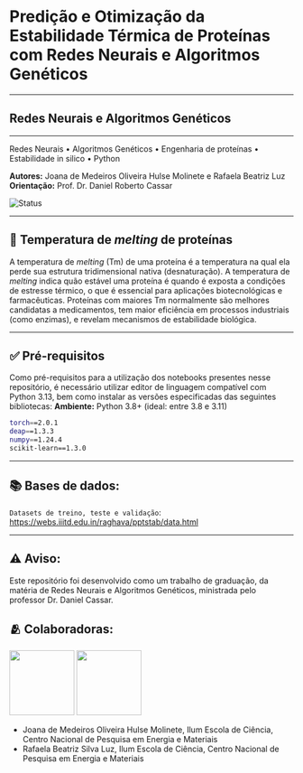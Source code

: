 # Predição e Otimização da Estabilidade Térmica de Proteínas com Redes Neurais e Algoritmos Genéticos
---
## Redes Neurais e Algoritmos Genéticos
---

Redes Neurais • Algoritmos Genéticos • Engenharia de proteínas • Estabilidade in silico • Python

**Autores:** Joana de Medeiros Oliveira Hulse Molinete e Rafaela Beatriz Luz
**Orientação:** Prof. Dr. Daniel Roberto Cassar

![Status](https://img.shields.io/badge/STATUS-EM%20TESTES-yellow)

---

## 🧬 Temperatura de *melting* de proteínas
A temperatura de *melting* (Tm) de uma proteína é a temperatura na qual ela perde sua estrutura tridimensional nativa (desnaturação). 
A temperatura de *melting* indica quão estável uma proteína é quando é exposta a condições de estresse térmico, o que é essencial para aplicações biotecnológicas e farmacêuticas. Proteínas com maiores Tm normalmente são melhores candidatas a medicamentos, tem maior eficiência em processos industriais (como enzimas), e revelam mecanismos de estabilidade biológica.

---

## ✅ Pré-requisitos
Como pré-requisitos para a utilização dos notebooks presentes nesse repositório, é necessário utilizar editor de linguagem compatível com Python 3.13, bem como instalar as versões especificadas das seguintes bibliotecas:
**Ambiente:** Python 3.8+ (ideal: entre 3.8 e 3.11)
```bash
torch==2.0.1
deap==1.3.3
numpy==1.24.4
scikit-learn==1.3.0
``` 
---

## 📚 Bases de dados:
`Datasets de treino, teste e validação`: https://webs.iiitd.edu.in/raghava/pptstab/data.html

---

## ⚠️ Aviso:
Este repositório foi desenvolvido como um trabalho de graduação, da matéria de Redes Neurais e Algoritmos Genéticos, ministrada pelo professor Dr. Daniel Cassar. 

## 🫂 Colaboradoras:
[<img src="https://avatars.githubusercontent.com/u/172425100?v=4" width=115>](https://github.com/jojomolinetes)
[<img src="https://avatars.githubusercontent.com/u/172425353?v=4" width=115>](https://github.com/Rafaela-Luz)


* Joana de Medeiros Oliveira Hulse Molinete, Ilum Escola de Ciência, Centro Nacional de Pesquisa em Energia e Materiais
* Rafaela Beatriz Silva Luz, Ilum Escola de Ciência, Centro Nacional de Pesquisa em Energia e Materiais
